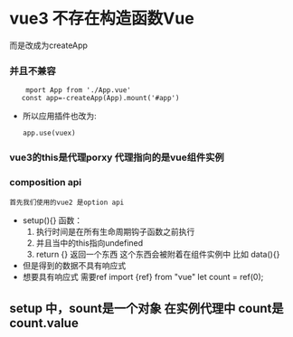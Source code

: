  # vue3 不存在构造函数Vue
 而是改成为createApp

### 并且不兼容

        mport App from './App.vue'
       const app=-createApp(App).mount('#app')
 
  * 所以应用插件也改为:
        
        app.use(vuex)

### vue3的this是代理porxy   代理指向的是vue组件实例

### composition api
    
    首先我们使用的vue2 是option api 

  * setup(){}   函数：
    1. 执行时间是在所有生命周期钩子函数之前执行
    2. 并且当中的this指向undefined
    3. return  {} 返回一个东西 这个东西会被附着在组件实例中  比如 data(){}
   * 但是得到的数据不具有响应式
   * 想要具有响应式 需要ref
         import {ref} from "vue" 
            let count = ref(0);
  
## setup 中，sount是一个对象  在实例代理中 count是count.value
 
